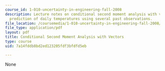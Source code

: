 ```yaml
---
course_id: 1-010-uncertainty-in-engineering-fall-2008
description: Lecture notes on conditional second moment analysis with vectors and
  prediction of daily temperatures using several past observations.
file_location: /coursemedia/1-010-uncertainty-in-engineering-fall-2008/7a14fddb8bd2ed123205fdf3bfdfd5eb_app_16.pdf
file_type: application/pdf
layout: pdf
title: Conditional Second Moment Analysis with Vectors
type: course
uid: 7a14fddb8bd2ed123205fdf3bfdfd5eb

---
```

None